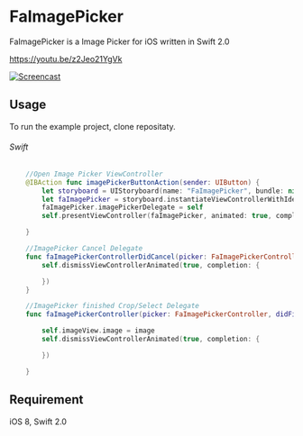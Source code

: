 # FaImagePicker

FaImagePicker is a Image Picker for iOS written in Swift 2.0

https://youtu.be/z2Jeo21YgVk

[![Screencast](http://img.youtube.com/vi/z2Jeo21YgVk/0.jpg)](https://youtu.be/z2Jeo21YgVk)



## Usage

To run the example project, clone repositaty.

###### Swift
```swift
    //Open Image Picker ViewController
    @IBAction func imagePickerButtonAction(sender: UIButton) {
        let storyboard = UIStoryboard(name: "FaImagePicker", bundle: nil)
        let faImagePicker = storyboard.instantiateViewControllerWithIdentifier("FaImagePicker") as! FaImagePickerController!
        faImagePicker.imagePickerDelegate = self
        self.presentViewController(faImagePicker, animated: true, completion: {})

    }

    //ImagePicker Cancel Delegate
    func faImagePickerControllerDidCancel(picker: FaImagePickerController) {
        self.dismissViewControllerAnimated(true, completion: {

        })
    }

    //ImagePicker finished Crop/Select Delegate
    func faImagePickerController(picker: FaImagePickerController, didFinishPickingImage image:UIImage?) {

        self.imageView.image = image
        self.dismissViewControllerAnimated(true, completion: {

        })

    }

```

## Requirement
iOS 8, Swift 2.0
